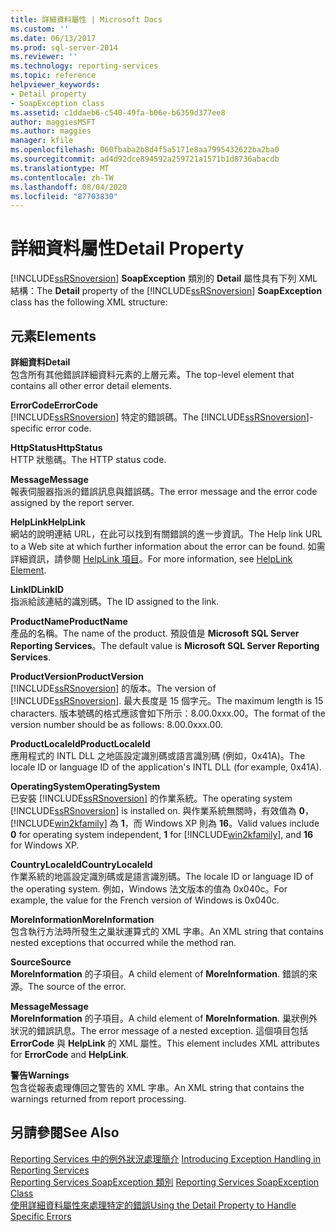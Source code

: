 ```yaml
---
title: 詳細資料屬性 | Microsoft Docs
ms.custom: ''
ms.date: 06/13/2017
ms.prod: sql-server-2014
ms.reviewer: ''
ms.technology: reporting-services
ms.topic: reference
helpviewer_keywords:
- Detail property
- SoapException class
ms.assetid: c1ddaeb6-c540-49fa-b06e-b6359d377ee8
author: maggiesMSFT
ms.author: maggies
manager: kfile
ms.openlocfilehash: 060fbaba2b8d4f5a5171e8aa7995432622ba2ba0
ms.sourcegitcommit: ad4d92dce894592a259721a1571b1d8736abacdb
ms.translationtype: MT
ms.contentlocale: zh-TW
ms.lasthandoff: 08/04/2020
ms.locfileid: "87703830"
---
```

# <a name="detail-property"></a><span data-ttu-id="4992b-102">詳細資料屬性</span><span class="sxs-lookup"><span data-stu-id="4992b-102">Detail Property</span></span>
  <span data-ttu-id="4992b-103">[!INCLUDE[ssRSnoversion](../../../includes/ssrsnoversion-md.md)] **SoapException** 類別的 **Detail** 屬性具有下列 XML 結構：</span><span class="sxs-lookup"><span data-stu-id="4992b-103">The **Detail** property of the [!INCLUDE[ssRSnoversion](../../../includes/ssrsnoversion-md.md)] **SoapException** class has the following XML structure:</span></span>  
  
## <a name="elements"></a><span data-ttu-id="4992b-104">元素</span><span class="sxs-lookup"><span data-stu-id="4992b-104">Elements</span></span>  
 <span data-ttu-id="4992b-105">**詳細資料**</span><span class="sxs-lookup"><span data-stu-id="4992b-105">**Detail**</span></span>  
 <span data-ttu-id="4992b-106">包含所有其他錯誤詳細資料元素的上層元素。</span><span class="sxs-lookup"><span data-stu-id="4992b-106">The top-level element that contains all other error detail elements.</span></span>  
  
 <span data-ttu-id="4992b-107">**ErrorCode**</span><span class="sxs-lookup"><span data-stu-id="4992b-107">**ErrorCode**</span></span>  
 <span data-ttu-id="4992b-108">[!INCLUDE[ssRSnoversion](../../../includes/ssrsnoversion-md.md)] 特定的錯誤碼。</span><span class="sxs-lookup"><span data-stu-id="4992b-108">The [!INCLUDE[ssRSnoversion](../../../includes/ssrsnoversion-md.md)]-specific error code.</span></span>  
  
 <span data-ttu-id="4992b-109">**HttpStatus**</span><span class="sxs-lookup"><span data-stu-id="4992b-109">**HttpStatus**</span></span>  
 <span data-ttu-id="4992b-110">HTTP 狀態碼。</span><span class="sxs-lookup"><span data-stu-id="4992b-110">The HTTP status code.</span></span>  
  
 <span data-ttu-id="4992b-111">**Message**</span><span class="sxs-lookup"><span data-stu-id="4992b-111">**Message**</span></span>  
 <span data-ttu-id="4992b-112">報表伺服器指派的錯誤訊息與錯誤碼。</span><span class="sxs-lookup"><span data-stu-id="4992b-112">The error message and the error code assigned by the report server.</span></span>  
  
 <span data-ttu-id="4992b-113">**HelpLink**</span><span class="sxs-lookup"><span data-stu-id="4992b-113">**HelpLink**</span></span>  
 <span data-ttu-id="4992b-114">網站的說明連結 URL，在此可以找到有關錯誤的進一步資訊。</span><span class="sxs-lookup"><span data-stu-id="4992b-114">The Help link URL to a Web site at which further information about the error can be found.</span></span> <span data-ttu-id="4992b-115">如需詳細資訊，請參閱 [HelpLink 項目](helplink-element.md)。</span><span class="sxs-lookup"><span data-stu-id="4992b-115">For more information, see [HelpLink Element](helplink-element.md).</span></span>  
  
 <span data-ttu-id="4992b-116">**LinkID**</span><span class="sxs-lookup"><span data-stu-id="4992b-116">**LinkID**</span></span>  
 <span data-ttu-id="4992b-117">指派給該連結的識別碼。</span><span class="sxs-lookup"><span data-stu-id="4992b-117">The ID assigned to the link.</span></span>  
  
 <span data-ttu-id="4992b-118">**ProductName**</span><span class="sxs-lookup"><span data-stu-id="4992b-118">**ProductName**</span></span>  
 <span data-ttu-id="4992b-119">產品的名稱。</span><span class="sxs-lookup"><span data-stu-id="4992b-119">The name of the product.</span></span> <span data-ttu-id="4992b-120">預設值是 **Microsoft SQL Server Reporting Services**。</span><span class="sxs-lookup"><span data-stu-id="4992b-120">The default value is **Microsoft SQL Server Reporting Services**.</span></span>  
  
 <span data-ttu-id="4992b-121">**ProductVersion**</span><span class="sxs-lookup"><span data-stu-id="4992b-121">**ProductVersion**</span></span>  
 <span data-ttu-id="4992b-122">[!INCLUDE[ssRSnoversion](../../../includes/ssrsnoversion-md.md)] 的版本。</span><span class="sxs-lookup"><span data-stu-id="4992b-122">The version of [!INCLUDE[ssRSnoversion](../../../includes/ssrsnoversion-md.md)].</span></span> <span data-ttu-id="4992b-123">最大長度是 15 個字元。</span><span class="sxs-lookup"><span data-stu-id="4992b-123">The maximum length is 15 characters.</span></span> <span data-ttu-id="4992b-124">版本號碼的格式應該會如下所示：8.00.0xxx.00。</span><span class="sxs-lookup"><span data-stu-id="4992b-124">The format of the version number should be as follows: 8.00.0xxx.00.</span></span>  
  
 <span data-ttu-id="4992b-125">**ProductLocaleId**</span><span class="sxs-lookup"><span data-stu-id="4992b-125">**ProductLocaleId**</span></span>  
 <span data-ttu-id="4992b-126">應用程式的 INTL DLL 之地區設定識別碼或語言識別碼 (例如，0x41A)。</span><span class="sxs-lookup"><span data-stu-id="4992b-126">The locale ID or language ID of the application's INTL DLL (for example, 0x41A).</span></span>  
  
 <span data-ttu-id="4992b-127">**OperatingSystem**</span><span class="sxs-lookup"><span data-stu-id="4992b-127">**OperatingSystem**</span></span>  
 <span data-ttu-id="4992b-128">已安裝 [!INCLUDE[ssRSnoversion](../../../includes/ssrsnoversion-md.md)] 的作業系統。</span><span class="sxs-lookup"><span data-stu-id="4992b-128">The operating system [!INCLUDE[ssRSnoversion](../../../includes/ssrsnoversion-md.md)] is installed on.</span></span> <span data-ttu-id="4992b-129">與作業系統無關時，有效值為 **0**，[!INCLUDE[win2kfamily](../../../includes/win2kfamily-md.md)] 為 **1**，而 Windows XP 則為 **16**。</span><span class="sxs-lookup"><span data-stu-id="4992b-129">Valid values include **0** for operating system independent, **1** for [!INCLUDE[win2kfamily](../../../includes/win2kfamily-md.md)], and **16** for Windows XP.</span></span>  
  
 <span data-ttu-id="4992b-130">**CountryLocaleId**</span><span class="sxs-lookup"><span data-stu-id="4992b-130">**CountryLocaleId**</span></span>  
 <span data-ttu-id="4992b-131">作業系統的地區設定識別碼或是語言識別碼。</span><span class="sxs-lookup"><span data-stu-id="4992b-131">The locale ID or language ID of the operating system.</span></span> <span data-ttu-id="4992b-132">例如，Windows 法文版本的值為 0x040c。</span><span class="sxs-lookup"><span data-stu-id="4992b-132">For example, the value for the French version of Windows is 0x040c.</span></span>  
  
 <span data-ttu-id="4992b-133">**MoreInformation**</span><span class="sxs-lookup"><span data-stu-id="4992b-133">**MoreInformation**</span></span>  
 <span data-ttu-id="4992b-134">包含執行方法時所發生之巢狀運算式的 XML 字串。</span><span class="sxs-lookup"><span data-stu-id="4992b-134">An XML string that contains nested exceptions that occurred while the method ran.</span></span>  
  
 <span data-ttu-id="4992b-135">**Source**</span><span class="sxs-lookup"><span data-stu-id="4992b-135">**Source**</span></span>  
 <span data-ttu-id="4992b-136">**MoreInformation** 的子項目。</span><span class="sxs-lookup"><span data-stu-id="4992b-136">A child element of **MoreInformation**.</span></span> <span data-ttu-id="4992b-137">錯誤的來源。</span><span class="sxs-lookup"><span data-stu-id="4992b-137">The source of the error.</span></span>  
  
 <span data-ttu-id="4992b-138">**Message**</span><span class="sxs-lookup"><span data-stu-id="4992b-138">**Message**</span></span>  
 <span data-ttu-id="4992b-139">**MoreInformation** 的子項目。</span><span class="sxs-lookup"><span data-stu-id="4992b-139">A child element of **MoreInformation**.</span></span> <span data-ttu-id="4992b-140">巢狀例外狀況的錯誤訊息。</span><span class="sxs-lookup"><span data-stu-id="4992b-140">The error message of a nested exception.</span></span> <span data-ttu-id="4992b-141">這個項目包括 **ErrorCode** 與 **HelpLink** 的 XML 屬性。</span><span class="sxs-lookup"><span data-stu-id="4992b-141">This element includes XML attributes for **ErrorCode** and **HelpLink**.</span></span>  
  
 <span data-ttu-id="4992b-142">**警告**</span><span class="sxs-lookup"><span data-stu-id="4992b-142">**Warnings**</span></span>  
 <span data-ttu-id="4992b-143">包含從報表處理傳回之警告的 XML 字串。</span><span class="sxs-lookup"><span data-stu-id="4992b-143">An XML string that contains the warnings returned from report processing.</span></span>  
  
## <a name="see-also"></a><span data-ttu-id="4992b-144">另請參閱</span><span class="sxs-lookup"><span data-stu-id="4992b-144">See Also</span></span>  
 <span data-ttu-id="4992b-145">[Reporting Services 中的例外狀況處理簡介](../introducing-exception-handling-in-reporting-services.md) </span><span class="sxs-lookup"><span data-stu-id="4992b-145">[Introducing Exception Handling in Reporting Services](../introducing-exception-handling-in-reporting-services.md) </span></span>  
 <span data-ttu-id="4992b-146">[Reporting Services SoapException 類別](reporting-services-soapexception-class.md) </span><span class="sxs-lookup"><span data-stu-id="4992b-146">[Reporting Services SoapException Class](reporting-services-soapexception-class.md) </span></span>  
 [<span data-ttu-id="4992b-147">使用詳細資料屬性來處理特定的錯誤</span><span class="sxs-lookup"><span data-stu-id="4992b-147">Using the Detail Property to Handle Specific Errors</span></span>](../best-practices/using-the-detail-property-to-handle-specific-errors.md)  
  
  
